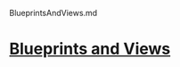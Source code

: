 BlueprintsAndViews.md
# [Blueprints and Views](https://flask.palletsprojects.com/en/1.1.x/tutorial/views/)